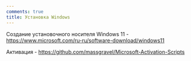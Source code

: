 ```yaml
---
comments: true
title: Установка Windows
---
```


Создание установочного носителя Windows 11 - <https://www.microsoft.com/ru-ru/software-download/windows11>

Активация - <https://github.com/massgravel/Microsoft-Activation-Scripts>